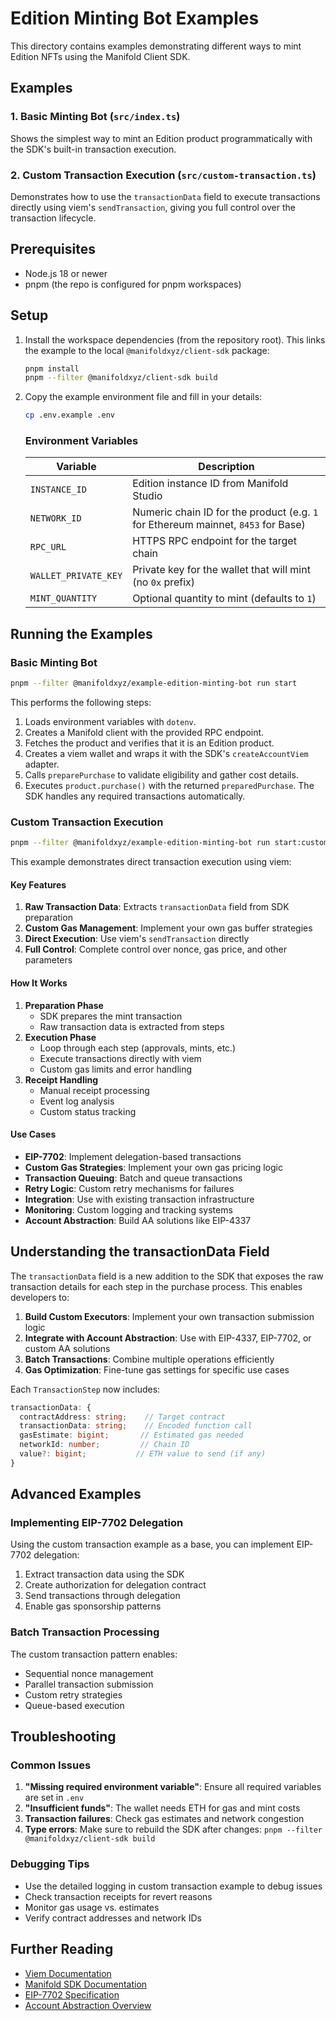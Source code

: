 # Edition Minting Bot Examples

This directory contains examples demonstrating different ways to mint Edition NFTs using the Manifold Client SDK.

## Examples

### 1. Basic Minting Bot (`src/index.ts`)

Shows the simplest way to mint an Edition product programmatically with the SDK's built-in transaction execution.

### 2. Custom Transaction Execution (`src/custom-transaction.ts`)

Demonstrates how to use the `transactionData` field to execute transactions directly using viem's `sendTransaction`, giving you full control over the transaction lifecycle.

## Prerequisites

- Node.js 18 or newer
- pnpm (the repo is configured for pnpm workspaces)

## Setup

1. Install the workspace dependencies (from the repository root). This links the example to the local `@manifoldxyz/client-sdk` package:

   ```bash
   pnpm install
   pnpm --filter @manifoldxyz/client-sdk build
   ```

2. Copy the example environment file and fill in your details:

   ```bash
   cp .env.example .env
   ```

   ### Environment Variables

   | Variable             | Description                                                                       |
   | -------------------- | --------------------------------------------------------------------------------- |
   | `INSTANCE_ID`        | Edition instance ID from Manifold Studio                                          |
   | `NETWORK_ID`         | Numeric chain ID for the product (e.g. `1` for Ethereum mainnet, `8453` for Base) |
   | `RPC_URL`            | HTTPS RPC endpoint for the target chain                                           |
   | `WALLET_PRIVATE_KEY` | Private key for the wallet that will mint (no `0x` prefix)                        |
   | `MINT_QUANTITY`      | Optional quantity to mint (defaults to `1`)                                       |

## Running the Examples

### Basic Minting Bot

```bash
pnpm --filter @manifoldxyz/example-edition-minting-bot run start
```

This performs the following steps:

1. Loads environment variables with `dotenv`.
2. Creates a Manifold client with the provided RPC endpoint.
3. Fetches the product and verifies that it is an Edition product.
4. Creates a viem wallet and wraps it with the SDK's `createAccountViem` adapter.
5. Calls `preparePurchase` to validate eligibility and gather cost details.
6. Executes `product.purchase()` with the returned `preparedPurchase`. The SDK handles any required transactions automatically.

### Custom Transaction Execution

```bash
pnpm --filter @manifoldxyz/example-edition-minting-bot run start:custom
```

This example demonstrates direct transaction execution using viem:

#### Key Features

1. **Raw Transaction Data**: Extracts `transactionData` field from SDK preparation
2. **Custom Gas Management**: Implement your own gas buffer strategies
3. **Direct Execution**: Use viem's `sendTransaction` directly
4. **Full Control**: Complete control over nonce, gas price, and other parameters

#### How It Works

1. **Preparation Phase**
   - SDK prepares the mint transaction
   - Raw transaction data is extracted from steps
2. **Execution Phase**
   - Loop through each step (approvals, mints, etc.)
   - Execute transactions directly with viem
   - Custom gas limits and error handling
3. **Receipt Handling**
   - Manual receipt processing
   - Event log analysis
   - Custom status tracking

#### Use Cases

- **EIP-7702**: Implement delegation-based transactions
- **Custom Gas Strategies**: Implement your own gas pricing logic
- **Transaction Queuing**: Batch and queue transactions
- **Retry Logic**: Custom retry mechanisms for failures
- **Integration**: Use with existing transaction infrastructure
- **Monitoring**: Custom logging and tracking systems
- **Account Abstraction**: Build AA solutions like EIP-4337

## Understanding the transactionData Field

The `transactionData` field is a new addition to the SDK that exposes the raw transaction details for each step in the purchase process. This enables developers to:

1. **Build Custom Executors**: Implement your own transaction submission logic
2. **Integrate with Account Abstraction**: Use with EIP-4337, EIP-7702, or custom AA solutions
3. **Batch Transactions**: Combine multiple operations efficiently
4. **Gas Optimization**: Fine-tune gas settings for specific use cases

Each `TransactionStep` now includes:

```typescript
transactionData: {
  contractAddress: string;    // Target contract
  transactionData: string;    // Encoded function call
  gasEstimate: bigint;       // Estimated gas needed
  networkId: number;         // Chain ID
  value?: bigint;           // ETH value to send (if any)
}
```

## Advanced Examples

### Implementing EIP-7702 Delegation

Using the custom transaction example as a base, you can implement EIP-7702 delegation:

1. Extract transaction data using the SDK
2. Create authorization for delegation contract
3. Send transactions through delegation
4. Enable gas sponsorship patterns

### Batch Transaction Processing

The custom transaction pattern enables:

- Sequential nonce management
- Parallel transaction submission
- Custom retry strategies
- Queue-based execution

## Troubleshooting

### Common Issues

1. **"Missing required environment variable"**: Ensure all required variables are set in `.env`
2. **"Insufficient funds"**: The wallet needs ETH for gas and mint costs
3. **Transaction failures**: Check gas estimates and network congestion
4. **Type errors**: Make sure to rebuild the SDK after changes: `pnpm --filter @manifoldxyz/client-sdk build`

### Debugging Tips

- Use the detailed logging in custom transaction example to debug issues
- Check transaction receipts for revert reasons
- Monitor gas usage vs. estimates
- Verify contract addresses and network IDs

## Further Reading

- [Viem Documentation](https://viem.sh)
- [Manifold SDK Documentation](../../docs/README.md)
- [EIP-7702 Specification](https://eips.ethereum.org/EIPS/eip-7702)
- [Account Abstraction Overview](https://ethereum.org/en/roadmap/account-abstraction/)
